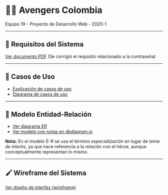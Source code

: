# 🦸‍♂️ Avengers Colombia

Equipo 19 - Proyecto de Desarrollo Web - 2025-1

---

## 📘 Requisitos del Sistema

[Ver documento PDF](https://github.com/abedoyaciro/avengers_colombia_site/blob/main/docs/assets/requisitos.pdf) (Se corrigió el requisito relacionado a la contraseña)

---

## 📂 Casos de Uso

* [Explicación de casos de uso](https://github.com/abedoyaciro/avengers_colombia_site/blob/main/docs/assets/casos_uso_explicacion.pdf)
* [Diagrama de casos de uso](https://github.com/abedoyaciro/avengers_colombia_site/blob/main/docs/assets/casos_uso_diagrama.svg)

---

## 🧩 Modelo Entidad-Relación

* [Ver diagrama ER](https://github.com/abedoyaciro/avengers_colombia_site/blob/main/docs/assets/diagrama_er.svg)
* [Ver modelo con notas en dbdiagram.io](https://dbdiagram.io/d/Avengers-Colombia-681fa8605b2fc4582f0a6a2c)

**Nota:** En el modelo E-R se usa el término *especialización* en lugar de *tema de interés*, ya que hace referencia a la relación con el héroe, aunque conceptualmente representan lo mismo.

---

## 🖌️ Wireframe del Sistema

[Ver diseño de interfaz (wireframe)](https://github.com/abedoyaciro/avengers_colombia_site/blob/main/docs/assets/wireframe.pdf)